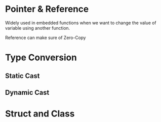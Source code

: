 # Pointer & Reference
Widely used in embedded functions when we want to change the value of variable using another function.

Reference can make sure of Zero-Copy

# Type Conversion

## Static Cast

## Dynamic Cast


# Struct and Class
